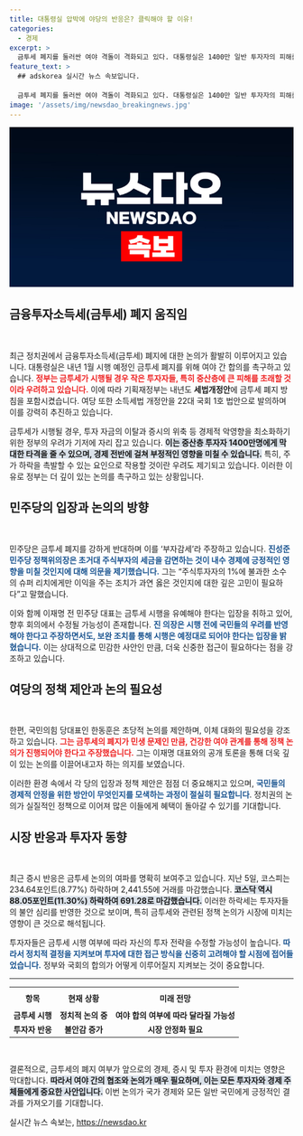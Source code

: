 ```yaml
---
title: 대통령실 압박에 야당의 반응은? 클릭해야 할 이유!
categories:
  - 경제
excerpt: >
  금투세 폐지를 둘러싼 여야 격돌이 격화되고 있다. 대통령실은 1400만 일반 투자자의 피해를 우려하며 세금 개정을 촉구, 민주당은 이를 부자감세로 반박! 과연 이 논쟁의 결말은?
feature_text: >
  ## adskorea 실시간 뉴스 속보입니다.

  금투세 폐지를 둘러싼 여야 격돌이 격화되고 있다. 대통령실은 1400만 일반 투자자의 피해를 우려하며 세금 개정을 촉구, 민주당은 이를 부자감세로 반박! 과연 이 논쟁의 결말은?
image: '/assets/img/newsdao_breakingnews.jpg'
---
```


<p><img src="/assets/img/newsdao_breakingnews.jpg" alt="adskorea 속보" /></p>

<h2 data-ke-size="size26">금융투자소득세(금투세) 폐지 움직임</h2>

<p data-ke-size="size16">&nbsp;</p>

<p data-ke-size="size16">최근 정치권에서 금융투자소득세(금투세) 폐지에 대한 논의가 활발히 이루어지고 있습니다. 대통령실은 내년 1월 시행 예정인 금투세 폐지를 위해 여야 간 합의를 촉구하고 있습니다. <b><span style="color: #ee2323;">정부는 금투세가 시행될 경우 작은 투자자들, 특히 중산층에 큰 피해를 초래할 것이라 우려하고 있습니다.</span></b> 이에 따라 기획재정부는 내년도 <b>세법개정안</b>에 금투세 폐지 방침을 포함시켰습니다. 여당 또한 소득세법 개정안을 22대 국회 1호 법안으로 발의하며 이를 강력히 추진하고 있습니다.</p>

<p data-ke-size="size16">금투세가 시행될 경우, 투자 자금의 이탈과 증시의 위축 등 경제적 악영향을 최소화하기 위한 정부의 우려가 기저에 자리 잡고 있습니다. <b><span style="background-color: #21538527;">이는 중산층 투자자 1400만명에게 막대한 타격을 줄 수 있으며, 경제 전반에 걸쳐 부정적인 영향을 미칠 수 있습니다.</span></b> 특히, 주가 하락을 촉발할 수 있는 요인으로 작용할 것이란 우려도 제기되고 있습니다. 이러한 이유로 정부는 더 깊이 있는 논의를 촉구하고 있는 상황입니다.</p>

<h2 data-ke-size="size26">민주당의 입장과 논의의 방향</h2>

<p data-ke-size="size16">&nbsp;</p>

<p data-ke-size="size16">민주당은 금투세 폐지를 강하게 반대하며 이를 ‘부자감세’라 주장하고 있습니다. <b><span style="color: #1a5490;">진성준 민주당 정책위의장은 초거대 주식부자의 세금을 감면하는 것이 내수 경제에 긍정적인 영향을 미칠 것인지에 대해 의문을 제기했습니다.</span></b> 그는 “주식투자자의 1%에 불과한 소수의 슈퍼 리치에게만 이익을 주는 조치가 과연 옳은 것인지에 대한 깊은 고민이 필요하다”고 말했습니다.</p>

<p data-ke-size="size16">이와 함께 이재명 전 민주당 대표는 금투세 시행을 유예해야 한다는 입장을 취하고 있어, 향후 회의에서 수정될 가능성이 존재합니다. <b><span style="color: #1a5490;">진 의장은 시행 전에 국민들의 우려를 반영해야 한다고 주장하면서도, 보완 조치를 통해 시행은 예정대로 되어야 한다는 입장을 밝혔습니다.</span></b> 이는 상대적으로 민감한 사안인 만큼, 더욱 신중한 접근이 필요하다는 점을 강조하고 있습니다.</p>

<h2 data-ke-size="size26">여당의 정책 제안과 논의 필요성</h2>

<p data-ke-size="size16">&nbsp;</p>

<p data-ke-size="size16">한편, 국민의힘 당대표인 한동훈은 초당적 논의를 제안하며, 이체 대화의 필요성을 강조하고 있습니다. <b><span style="color: #ee2323;">그는 금투세의 폐지가 민생 문제인 만큼, 건강한 여야 관계를 통해 정책 논의가 진행되어야 한다고 주장했습니다.</span></b> 그는 이재명 대표와의 공개 토론을 통해 더욱 깊이 있는 논의를 이끌어내고자 하는 의지를 보였습니다.</p>

<p data-ke-size="size16">이러한 환경 속에서 각 당의 입장과 정책 제안은 점점 더 중요해지고 있으며, <b><span style="color: #1a5490;">국민들의 경제적 안정을 위한 방안이 무엇인지를 모색하는 과정이 절실히 필요합니다</span></b>. 정치권의 논의가 실질적인 정책으로 이어져 많은 이들에게 혜택이 돌아갈 수 있기를 기대합니다.</p>

<h2 data-ke-size="size26">시장 반응과 투자자 동향</h2>

<p data-ke-size="size16">&nbsp;</p>

<p data-ke-size="size16">최근 증시 반응은 금투세 논의의 여파를 명확히 보여주고 있습니다. 지난 5일, 코스피는 234.64포인트(8.77%) 하락하며 2,441.55에 거래를 마감했습니다. <b><span style="background-color: #21538527;">코스닥 역시 88.05포인트(11.30%) 하락하여 691.28로 마감했습니다.</span></b> 이러한 하락세는 투자자들의 불안 심리를 반영한 것으로 보이며, 특히 금투세와 관련된 정책 논의가 시장에 미치는 영향이 큰 것으로 해석됩니다.</p>

<p data-ke-size="size16">투자자들은 금투세 시행 여부에 따라 자신의 투자 전략을 수정할 가능성이 높습니다. <b><span style="color: #1a5490;">따라서 정치적 결정을 지켜보며 투자에 대한 접근 방식을 신중히 고려해야 할 시점에 접어들었습니다.</span></b> 정부와 국회의 합의가 어떻게 이루어질지 지켜보는 것이 중요합니다.</p>

<hr>

<table style="width: 100%; border-collapse: collapse;">
  <tr>
    <th style="text-align: center; height: 30px;"><b>항목</b></th>
    <th style="text-align: center; height: 30px;"><b>현재 상황</b></th>
    <th style="text-align: center; height: 30px;"><b>미래 전망</b></th>
  </tr>
  <tr>
    <td style="text-align: center; height: 17px;"><b>금투세 시행</b></td>
    <td style="text-align: center; height: 17px;"><b>정치적 논의 중</b></td>
    <td style="text-align: center; height: 17px;"><b>여야 합의 여부에 따라 달라질 가능성</b></td>
  </tr>
  <tr>
    <td style="text-align: center; height: 17px;"><b>투자자 반응</b></td>
    <td style="text-align: center; height: 17px;"><b>불안감 증가</b></td>
    <td style="text-align: center; height: 17px;"><b>시장 안정화 필요</b></td>
  </tr>
</table>

<p data-ke-size="size16">&nbsp;</p>

<p data-ke-size="size16">결론적으로, 금투세의 폐지 여부가 앞으로의 경제, 증시 및 투자 환경에 미치는 영향은 막대합니다. <b><span style="background-color: #21538527;">따라서 여야 간의 협조와 논의가 매우 필요하며, 이는 모든 투자자와 경제 주체들에게 중요한 사안입니다.</span></b> 이번 논의가 국가 경제와 모든 일반 국민에게 긍정적인 결과를 가져오기를 기대합니다.</p>
실시간 뉴스 속보는, <a href="https://newsdao.kr" rel="dofollow">https://newsdao.kr</a>


